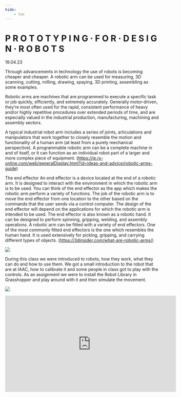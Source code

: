 ```yaml
---
hide:
    - toc
---
```


# P R O T O T Y P I N G · F O R · D E S I G N · R O B O T S 

19.04.23

Through advancements in technology the use of robots is becoming cheaper and cheaper. A robotic arm can be used for measuring, 3D scanning, cutting, milling, drawing, spaying, 3D printing, assembling as some examples. 

Robotic arms are machines that are programmed to execute a specific task or job quickly, efficiently, and extremely accurately. Generally motor-driven, they’re most often used for the rapid, consistent performance of heavy and/or highly repetitive procedures over extended periods of time, and are especially valued in the industrial production, manufacturing, machining and assembly sectors.

A typical industrial robot arm includes a series of joints, articulations and manipulators that work together to closely resemble the motion and functionality of a human arm (at least from a purely mechanical perspective). A programmable robotic arm can be a complete machine in and of itself, or it can function as an individual robot part of a larger and more complex piece of equipment. (https://ie.rs-online.com/web/generalDisplay.html?id=ideas-and-advice/robotic-arms-guide)

The end effector
An end effector is a device located at the end of a robotic arm. It is designed to interact with the environment in which the robotic arm is to be used. You can think of the end effector as the app which makes the robotic arm perform a variety of functions. The job of the robotic arm is to move the end effector from one location to the other based on the commands that the user sends via a control computer.
The design of the end effector will depend on the applications for which the robotic arm is intended to be used. The end effector is also known as a robotic hand. It can be designed to perform spinning, gripping, welding, and assembly operations.
A robotic arm can be fitted with a variety of end effectors. One of the most commonly fitted end effectors is the one which resembles the human hand. It is used extensively for picking, gripping, and carrying different types of objects. (https://3dinsider.com/what-are-robotic-arms/)

![](https://i.imgur.com/2Elcxtr.jpg)

During this class we were introduced to robots, how they work, what they can do and how to use them. We got a small introduction to the robot that are at IAAC, how to calibrate it and some people in class got to play with the controls. As an assignment we were to install the Robot Library in Grasshopper and play around with it and then simulate the movement. 

![](https://i.imgur.com/eN9blBu.jpg)

<iframe width="560" height="315" src="https://www.youtube.com/embed/ycJ9lMgZVuA" title="YouTube video player" frameborder="0" allow="accelerometer; autoplay; clipboard-write; encrypted-media; gyroscope; picture-in-picture; web-share" allowfullscreen></iframe>



